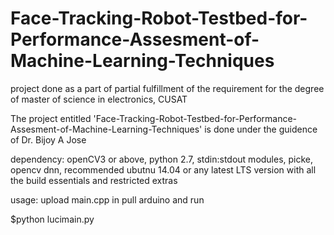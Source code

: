 # Face-Tracking-Robot-Testbed-for-Performance-Assesment-of-Machine-Learning-Techniques
project done as a part of partial fulfillment of the requirement for the degree of master of science  in electronics, CUSAT

The project entitled 'Face-Tracking-Robot-Testbed-for-Performance-Assesment-of-Machine-Learning-Techniques' is done under the guidence of Dr. Bijoy A Jose

dependency: 
openCV3 or above,
python 2.7,
stdin:stdout modules,
picke,
opencv dnn,
recommended ubutnu 14.04 or any latest LTS version with all the build essentials and restricted extras


usage:
upload main.cpp in pull arduino and run

$python lucimain.py



